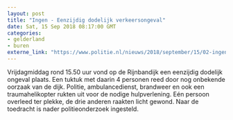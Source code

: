 ```yaml
---
layout: post
title: "Ingen - Eenzijdig dodelijk verkeersongeval"
date: Sat, 15 Sep 2018 08:17:00 GMT
categories: 
- gelderland 
- buren 
externe_link: "https://www.politie.nl/nieuws/2018/september/15/02-ingen-eenzijdig-dodelijk-ongeval.html"
---
```


Vrijdagmiddag rond 15.50 uur vond op de Rijnbandijk een eenzijdig dodelijk ongeval plaats. Een tuktuk met daarin 4 personen reed door nog onbekende oorzaak van de dijk. Politie, ambulancedienst, brandweer en ook een traumahelikopter rukten uit voor de nodige hulpverlening. Eén persoon overleed ter plekke, de drie anderen raakten licht gewond. Naar de toedracht is nader politieonderzoek ingesteld.
